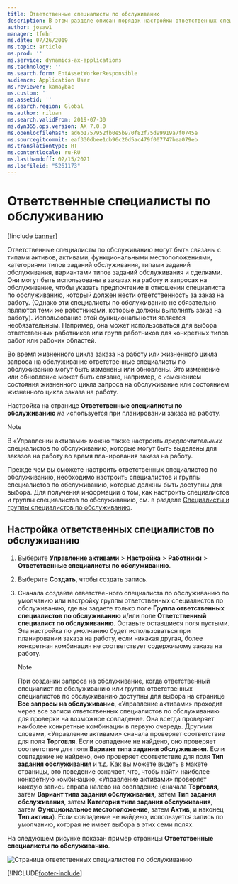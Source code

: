 ```yaml
---
title: Ответственные специалисты по обслуживанию
description: В этом разделе описан порядок настройки ответственных специалистов по обслуживанию в «Управлении активами».
author: josaw1
manager: tfehr
ms.date: 07/26/2019
ms.topic: article
ms.prod: ''
ms.service: dynamics-ax-applications
ms.technology: ''
ms.search.form: EntAssetWorkerResponsible
audience: Application User
ms.reviewer: kamaybac
ms.custom: ''
ms.assetid: ''
ms.search.region: Global
ms.author: riluan
ms.search.validFrom: 2019-07-30
ms.dyn365.ops.version: AX 7.0.0
ms.openlocfilehash: ad6b1757952fb0e5b970f82f75d99919a7f0745e
ms.sourcegitcommit: eaf330dbee1db96c20d5ac479f007747bea079eb
ms.translationtype: HT
ms.contentlocale: ru-RU
ms.lasthandoff: 02/15/2021
ms.locfileid: "5261173"
---
```

# <a name="responsible-maintenance-workers"></a>Ответственные специалисты по обслуживанию

[!include [banner](../../includes/banner.md)]

 

Ответственные специалисты по обслуживанию могут быть связаны с типами активов, активами, функциональными местоположениями, категориями типов заданий обслуживания, типами заданий обслуживания, вариантами типов заданий обслуживания и сделками. Они могут быть использованы в заказах на работу и запросах на обслуживание, чтобы указать предпочтение в отношении специалиста по обслуживанию, который должен нести ответственность за заказ на работу. (Однако эти специалисты по обслуживанию не обязательно являются теми же работниками, которые должны выполнять заказ на работу). Использование этой функциональности является необязательным. Например, она может использоваться для выбора ответственных работников или групп работников для конкретных типов работ или рабочих областей.

Во время жизненного цикла заказа на работу или жизненного цикла запроса на обслуживание ответственные специалисты по обслуживанию могут быть изменены или обновлены. Это изменение или обновление может быть связано, например, с изменением состояния жизненного цикла запроса на обслуживание или состоянием жизненного цикла заказа на работу.

Настройка на странице **Ответственные специалисты по обслуживанию** *не* используется при планировании заказа на работу.

> [!NOTE]
> В «Управлении активами» можно также настроить *предпочтительных* специалистов по обслуживанию, которые могут быть выделены для заказов на работу во время планирования заказа на работу.

Прежде чем вы сможете настроить ответственных специалистов по обслуживанию, необходимо настроить специалистов и группы специалистов по обслуживанию, которые должны быть доступны для выбора. Для получения информации о том, как настроить специалистов и группы специалистов по обслуживанию, см. в разделе [Специалисты и группы специалистов по обслуживанию](../setup-for-objects/workers-and-worker-groups.md).

## <a name="set-up-responsible-maintenance-workers"></a>Настройка ответственных специалистов по обслуживанию

1. Выберите **Управление активами** \> **Настройка** \> **Работники** \> **Ответственные специалисты по обслуживанию**.
2. Выберите **Создать**, чтобы создать запись.
3. Сначала создайте ответственного специалиста по обслуживанию по умолчанию или настройку группы ответственных специалистов по обслуживанию, где вы задаете только поле **Группа ответственных специалистов по обслуживанию** и/или поле **Ответственный специалист по обслуживанию**. Оставьте оставшиеся поля пустыми. Эта настройка по умолчанию будет использоваться при планировании заказа на работу, если никакая другая, более конкретная комбинация не соответствует содержимому заказа на работу.

    > [!NOTE]
    > При создании запроса на обслуживание, когда ответственный специалист по обслуживанию или группа ответственных специалистов по обслуживанию доступны для выбора на странице **Все запросы на обслуживание**, «Управление активами» проходит через все записи ответственных специалистов по обслуживанию для проверки на возможное совпадение. Она всегда проверяет наиболее конкретные комбинации в первую очередь. Другими словами, «Управление активами» сначала проверяет соответствие для поля **Торговля**. Если совпадение не найдено, оно проверяет соответствие для поля **Вариант типа задания обслуживания**. Если совпадение не найдено, оно проверяет соответствие для поля **Тип задания обслуживания** и т.д. Как вы можете видеть в макете страницы, это поведение означает, что, чтобы найти наиболее конкретную комбинацию, «Управление активами» проверяет каждую запись справа налево на совпадение (сначала **Торговля**, затем **Вариант типа задания обслуживания**, затем **Тип задания обслуживания**, затем **Категория типа задания обслуживания**, затем **Функциональное местоположение**, затем **Актив**, и наконец **Тип актива**). Если совпадение не найдено, используется запись по умолчанию, которая не имеет выбора в этих семи полях.

На следующем рисунке показан пример страницы **Ответственные специалисты по обслуживанию**.

![Страница ответственных специалистов по обслуживанию](media/08-setup-for-requests.png)


[!INCLUDE[footer-include](../../../includes/footer-banner.md)]